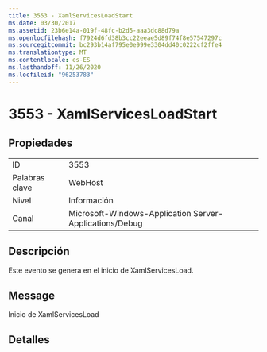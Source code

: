 ```yaml
---
title: 3553 - XamlServicesLoadStart
ms.date: 03/30/2017
ms.assetid: 23b6e14a-019f-48fc-b2d5-aaa3dc88d79a
ms.openlocfilehash: f7924d6fd38b3cc22eeae5d89f74f8e57547297c
ms.sourcegitcommit: bc293b14af795e0e999e3304dd40c0222cf2ffe4
ms.translationtype: MT
ms.contentlocale: es-ES
ms.lasthandoff: 11/26/2020
ms.locfileid: "96253783"
---
```

# <a name="3553---xamlservicesloadstart"></a>3553 - XamlServicesLoadStart

## <a name="properties"></a>Propiedades  
  
|||  
|-|-|  
|ID|3553|  
|Palabras clave|WebHost|  
|Nivel|Información|  
|Canal|Microsoft-Windows-Application Server-Applications/Debug|  
  
## <a name="description"></a>Descripción  

 Este evento se genera en el inicio de XamlServicesLoad.  
  
## <a name="message"></a>Message  

 Inicio de XamlServicesLoad  
  
## <a name="details"></a>Detalles
